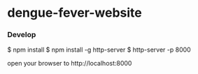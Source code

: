 # dengue-fever-website

### Develop

  $ npm install
  $ npm install -g http-server
  $ http-server -p 8000
  
  open your browser to http://localhost:8000
